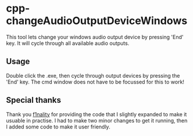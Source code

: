 # cpp-changeAudioOutputDeviceWindows
This tool lets change your windows audio output device by pressing 'End' key. It will cycle through all available audio outputs.

## Usage
Double click the .exe, then cycle through output devices by pressing the 'End' key. The cmd window does not have to be focussed for this to work!

## Special thanks
Thank you [f1nality](https://github.com/f1nality/WindowsAudioOutput/tree/master) for providing the code that I slightly expanded to make it usuable in practise. I had to make two minor changes to get it running, then I added some code to make it user friendly.  
